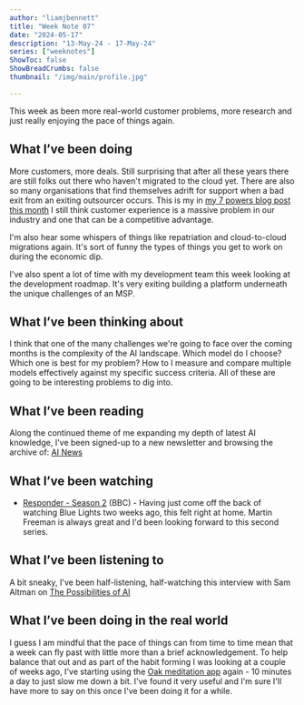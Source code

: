 ```yaml
---
author: "liamjbennett"
title: "Week Note 07"
date: "2024-05-17"
description: "13-May-24 - 17-May-24"
series: ["weeknotes"]
ShowToc: false
ShowBreadCrumbs: false
thumbnail: "/img/main/profile.jpg"

---
```


This week as been more real-world customer problems, more research and just really enjoying the pace of things again.

## What I’ve been doing

More customers, more deals. Still surprising that after all these years there are still folks out there who haven't migrated to the cloud yet. There are also so many organisations that find themselves adrift for support when a bad exit from an exiting outsourcer occurs. This is my in [my 7 powers blog post this month](https://www.liamjbennett.me/posts/2024-05-15-7-powers-for-msps/) I still think customer experience is a massive problem in our industry and one that can be a competitive advantage.

I'm also hear some whispers of things like repatriation and cloud-to-cloud migrations again. It's sort of funny the types of things you get to work on during the economic dip.

I've also spent a lot of time with my development team this week looking at the development roadmap. It's very exiting building a platform underneath the unique challenges of an MSP.


## What I’ve been thinking about

I think that one of the many challenges we're going to face over the coming months is the complexity of the AI landscape. Which model do I choose? Which one is best for my problem? How to I measure and compare multiple models effectively against my specific success criteria. All of these are going to be interesting problems to dig into.

## What I’ve been reading

Along the continued theme of me expanding my depth of latest AI knowledge, I've been signed-up to a new newsletter and browsing the archive of: [AI News](https://buttondown.email/ainews/archive/)

## What I’ve been watching
* [Responder - Season 2](https://www.bbc.co.uk/iplayer/episodes/p0b61z9j/the-responder?seriesId=m001yzpz) (BBC) - Having just come off the back of watching Blue Lights two weeks ago, this felt right at home. Martin Freeman is always great and I'd been looking forward to this second series.

## What I’ve been listening to

A bit sneaky, I've been half-listening, half-watching this interview with Sam Altman on [The Possibilities of AI](https://www.youtube.com/watch?v=GLKoDkbS1Cg)

## What I’ve been doing in the real world

I guess I am mindful that the pace of things can from time to time mean that a week can fly past with little more than a brief acknowledgement. To help balance that out and as part of the habit forming I was looking at a couple of weeks ago, I've starting using the [Oak meditation app](https://apps.apple.com/us/app/oak-meditation-breathing/id1210209691) again - 10 minutes a day to just slow me down a bit. I've found it very useful and I'm sure I'll have more to say on this once I've been doing it for a while.